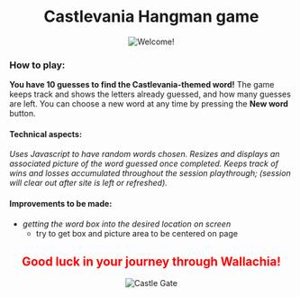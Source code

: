 <div align="center">

# Castlevania Hangman game
![Welcome!](https://jonmeidell.github.io/Castlehangia-Man/assets/images/gameover.jpg)
</div>

### How to play:

**You have 10 guesses to find the Castlevania-themed word!**  The game keeps track and shows the letters already guessed, and how many guesses are left.  You can choose a new word at any time by pressing the **New word** button.

#### Technical aspects:

_Uses Javascript to have random words chosen.  Resizes and displays an associated picture of the word guessed once completed.  Keeps track of wins and losses accumulated throughout the session playthrough; (session will clear out after site is left or refreshed)._

#### Improvements to be made:
  * _getting the word box into the desired location on screen_
    * try to get box and picture area to be centered on page

<div align="center">
<span style="color:red">

## Good luck in your journey through Wallachia!
</span>

![Castle Gate](https://jonmeidell.github.io/assets/images/castlevania.gif)
</div>
